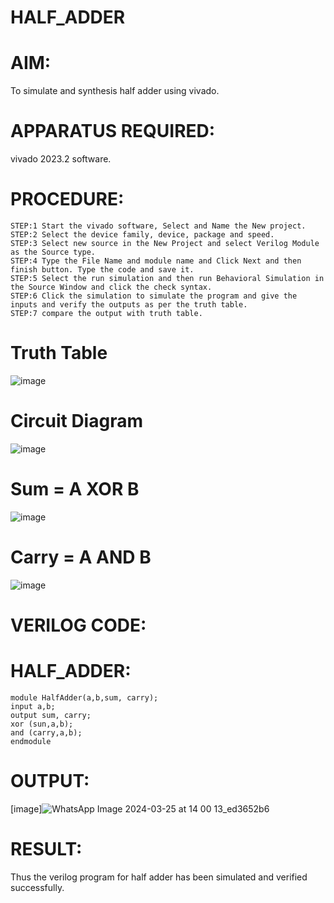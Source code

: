 # HALF_ADDER
# AIM:
To simulate and synthesis half adder using vivado.
# APPARATUS REQUIRED:
vivado 2023.2 software.
# PROCEDURE:
```
STEP:1 Start the vivado software, Select and Name the New project.
STEP:2 Select the device family, device, package and speed.
STEP:3 Select new source in the New Project and select Verilog Module as the Source type.
STEP:4 Type the File Name and module name and Click Next and then finish button. Type the code and save it.
STEP:5 Select the run simulation and then run Behavioral Simulation in the Source Window and click the check syntax.
STEP:6 Click the simulation to simulate the program and give the inputs and verify the outputs as per the truth table.
STEP:7 compare the output with truth table.
```
# Truth Table
![image](https://github.com/RESMIRNAIR/HALF_ADDER/assets/154305926/fe672c28-5c6a-4355-b70f-b40bce63880d)
# Circuit Diagram
![image](https://github.com/RESMIRNAIR/HALF_ADDER/assets/154305926/5f1a79a7-73c2-4b99-a40d-afa2a20c74ac)
# Sum = A XOR B
![image](https://github.com/RESMIRNAIR/HALF_ADDER/assets/154305926/020e1531-1c11-42e5-9f27-f09ba459984d)
# Carry = A AND B
![image](https://github.com/RESMIRNAIR/HALF_ADDER/assets/154305926/988ae131-0822-4d23-941b-eaafad349a72)
# VERILOG CODE:
# HALF_ADDER:
```
module HalfAdder(a,b,sum, carry);
input a,b;
output sum, carry;
xor (sun,a,b);
and (carry,a,b);
endmodule
```
# OUTPUT:
[image]![WhatsApp Image 2024-03-25 at 14 00 13_ed3652b6](https://github.com/Afsar1276/HALF_ADDER/assets/161407741/bbd163ad-2f57-47ec-acff-483fd569dc39)

# RESULT:
Thus the verilog program for half adder has been simulated and verified successfully.

